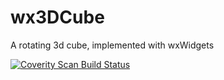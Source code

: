 wx3DCube
========

A rotating 3d cube, implemented with wxWidgets

<a href="https://scan.coverity.com/projects/991">
  <img alt="Coverity Scan Build Status"
       src="https://scan.coverity.com/projects/991/badge.svg"/>
</a>
